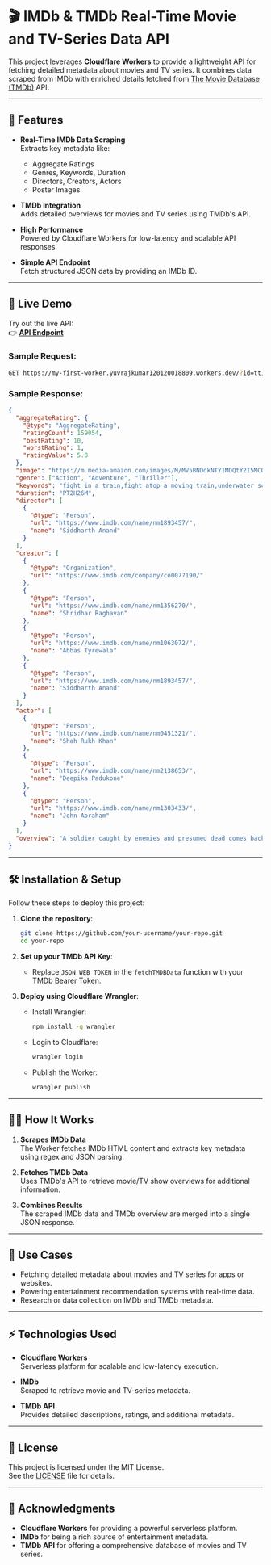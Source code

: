 # 🎬 IMDb & TMDb Real-Time Movie and TV-Series Data API

This project leverages **Cloudflare Workers** to provide a lightweight API for fetching detailed metadata about movies and TV series. It combines data scraped from IMDb with enriched details fetched from [The Movie Database (TMDb)](https://www.themoviedb.org/) API.

---

## 🚀 Features

- **Real-Time IMDb Data Scraping**  
  Extracts key metadata like:
  - Aggregate Ratings
  - Genres, Keywords, Duration
  - Directors, Creators, Actors
  - Poster Images

- **TMDb Integration**  
  Adds detailed overviews for movies and TV series using TMDb's API.

- **High Performance**  
  Powered by Cloudflare Workers for low-latency and scalable API responses.

- **Simple API Endpoint**  
  Fetch structured JSON data by providing an IMDb ID.

---

## 📡 Live Demo

Try out the live API:  
👉 **[API Endpoint](https://my-first-worker.yuvrajkumar120120018809.workers.dev/?id=tt12844910)**

### Sample Request:
```bash
GET https://my-first-worker.yuvrajkumar120120018809.workers.dev/?id=tt12844910
```

### Sample Response:
```json
{
  "aggregateRating": {
    "@type": "AggregateRating",
    "ratingCount": 159054,
    "bestRating": 10,
    "worstRating": 1,
    "ratingValue": 5.8
  },
  "image": "https://m.media-amazon.com/images/M/MV5BNDdkNTY1MDQtY2I5MC00OTFlLTg5OWQtZWE2YzE5NWFiMDgzXkEyXkFqcGc@._V1_.jpg",
  "genre": ["Action", "Adventure", "Thriller"],
  "keywords": "fight in a train,fight atop a moving train,underwater scene,yrf spy universe,undercover cop",
  "duration": "PT2H26M",
  "director": [
    {
      "@type": "Person",
      "url": "https://www.imdb.com/name/nm1893457/",
      "name": "Siddharth Anand"
    }
  ],
  "creator": [
    {
      "@type": "Organization",
      "url": "https://www.imdb.com/company/co0077190/"
    },
    {
      "@type": "Person",
      "url": "https://www.imdb.com/name/nm1356270/",
      "name": "Shridhar Raghavan"
    },
    {
      "@type": "Person",
      "url": "https://www.imdb.com/name/nm1063072/",
      "name": "Abbas Tyrewala"
    },
    {
      "@type": "Person",
      "url": "https://www.imdb.com/name/nm1893457/",
      "name": "Siddharth Anand"
    }
  ],
  "actor": [
    {
      "@type": "Person",
      "url": "https://www.imdb.com/name/nm0451321/",
      "name": "Shah Rukh Khan"
    },
    {
      "@type": "Person",
      "url": "https://www.imdb.com/name/nm2138653/",
      "name": "Deepika Padukone"
    },
    {
      "@type": "Person",
      "url": "https://www.imdb.com/name/nm1303433/",
      "name": "John Abraham"
    }
  ],
  "overview": "A soldier caught by enemies and presumed dead comes back to complete his mission, accompanied by old companions and foes."
}
```

---

## 🛠️ Installation & Setup

Follow these steps to deploy this project:

1. **Clone the repository**:
   ```bash
   git clone https://github.com/your-username/your-repo.git
   cd your-repo
   ```

2. **Set up your TMDb API Key**:
   - Replace `JSON_WEB_TOKEN` in the `fetchTMDBData` function with your TMDb Bearer Token.

3. **Deploy using Cloudflare Wrangler**:
   - Install Wrangler:  
     ```bash
     npm install -g wrangler
     ```
   - Login to Cloudflare:  
     ```bash
     wrangler login
     ```
   - Publish the Worker:  
     ```bash
     wrangler publish
     ```

---

## 🧑‍💻 How It Works

1. **Scrapes IMDb Data**  
   The Worker fetches IMDb HTML content and extracts key metadata using regex and JSON parsing.

2. **Fetches TMDb Data**  
   Uses TMDb's API to retrieve movie/TV show overviews for additional information.

3. **Combines Results**  
   The scraped IMDb data and TMDb overview are merged into a single JSON response.

---

## 🤔 Use Cases

- Fetching detailed metadata about movies and TV series for apps or websites.
- Powering entertainment recommendation systems with real-time data.
- Research or data collection on IMDb and TMDb metadata.

---

## ⚡ Technologies Used

- **Cloudflare Workers**  
  Serverless platform for scalable and low-latency execution.

- **IMDb**  
  Scraped to retrieve movie and TV-series metadata.

- **TMDb API**  
  Provides detailed descriptions, ratings, and additional metadata.

---

## 📄 License

This project is licensed under the MIT License.  
See the [LICENSE](LICENSE) file for details.

---

## 🙌 Acknowledgments

- **Cloudflare Workers** for providing a powerful serverless platform.  
- **IMDb** for being a rich source of entertainment metadata.  
- **TMDb API** for offering a comprehensive database of movies and TV series.
